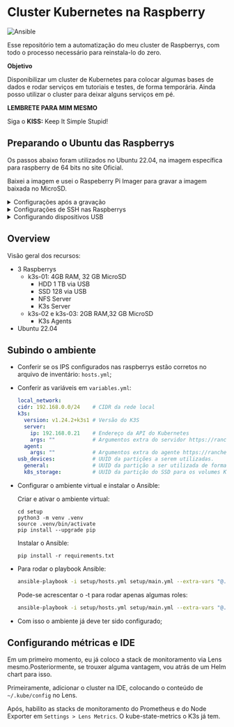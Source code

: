 # Cluster Kubernetes na Raspberry

![Ansible](https://img.shields.io/badge/Ansible-%3E%3D6.1.0-red?logo=ansible&logoColor=white)

Esse repositório tem a automatização do meu cluster de Raspberrys, com todo o processo necessário para reinstala-lo do zero.

**Objetivo**

Disponibilizar um cluster de Kubernetes para colocar algumas bases de dados e rodar serviços em tutoriais e testes, de forma temporária.
Ainda posso utilizar o cluster para deixar alguns serviços em pé.

**LEMBRETE PARA MIM MESMO**

Siga o **KISS:** Keep It Simple Stupid!

## Preparando o Ubuntu das Raspberrys

Os passos abaixo foram utilizados no Ubuntu 22.04, na imagem específica para raspberry de 64 bits no site Oficial. 

Baixei a imagem e usei o Raspeberry Pi Imager para gravar a imagem baixada no MicroSD. 

<details>
<summary>Configurações após a gravação</summary>

Como a imagem vem com o Cloud-init, deixei o IP configurado, de modo a facilitar o acesso, editando o arquivo `network-config`. 
Coloquei o seguinte conteúdo: 

```yaml
version: 2
ethernets:
  eth0:
    dhcp4: false
    addresses:
      - 192.168.0.21/24
    gateway4: 192.168.0.1
    nameservers:
      search: [home.tchecode.com]
      addresses: [192.168.0.1]
```

</details>

<details>
<summary>Configurações de SSH nas Raspberrys</summary>

### Configurações de SSH nas Raspberrys

Ao criar um par de chaves SSH e registrar a pública nos servidores, podemos conectar a partir da nossa máquina (ou de onde for necessário) sem solicitar senhas.

Os passos para configurá-la estão abaixo:

**Criando as chaves**

Para gerar um novo par de chaves:

```shell
ssh-keygen -C "raspberrys" -f ~/.ssh/raspberrys -t rsa -b 4096 -q -N ""
```

A seguir, vamos configurar para que o ssh encontre estas identidades facilmente, editando o arquivo ~/.ssh/config: 

```
IdentityFile ~/.ssh/id_rsa
IdentityFile ~/.ssh/raspberrys
```

Acessar a Raspberry para trocar a senha do usuário padrão `ubuntu`.

```shell
ssh ubuntu@192.168.0.21
```

```shell
ssh-copy-id -i ~/.ssh/raspberrys.pub ubuntu@192.168.0.21
```

</details>

<details>
<summary>Configurando dispositivos USB</summary>

### Configurando dispositivos USB

São dois SSDs de 128 GB. Rodei os comandos abaixo para prepará-los, limpando as partições e criando uma nova. 

Para isso, usei o fdisk mesmo:
```shell
fdisk /dev/sda
```

Guia rápido:
`p` Mostra a tabela de partições atual;
`d` Para deletar a partição 
`g` Modifica a tabela de partições para GPT
`n` Para criar nova partição
`w` Para gravar as alterações

Alterei o formato da tabela de partições para GPT.
Criei as duas partições como `ext4`. 
```shell
sudo mkfs -t ext4 /dev/{{dev}}
```

Após as partições disponíveis, conectei ambos à raspberry de 4GB.
Foram criadas as seguintes pastas de montagem:
- /mnt/ssd1
- /mnt/ssd2

Montei as mesmas pelo UUID. Para descobrir o valor, usei o comando abaixo:

```shell
ls -l /dev/disk/by-uuid/*
```

Além destes pontos de montagem, montei binds para o NFS em `/srv/nfs4/k8s_ssd` por exemplo, em todas as raspberrys.

</details>

## Overview

Visão geral dos recursos: 

- 3 Raspberrys
  - k3s-01: 4GB RAM, 32 GB MicroSD
    - HDD 1 TB via USB
    - SSD 128 via USB
    - NFS Server
    - K3s Server
  - k3s-02 e k3s-03: 2GB RAM,32 GB MicroSD
    - K3s Agents
- Ubuntu 22.04

## Subindo o ambiente

- Conferir se os IPS configurados nas raspberrys estão corretos no arquivo de inventário: `hosts.yml`;
- Conferir as variáveis em `variables.yml`:

  ```yaml
  local_network:
  cidr: 192.168.0.0/24    # CIDR da rede local
  k3s:
    version: v1.24.2+k3s1 # Versão do K3S
    server: 
      ip: 192.168.0.21    # Endereço da API do Kubernetes
      args: ""            # Argumentos extra do servidor https://rancher.com/docs/k3s/latest/en/installation/install-options/server-config/      
    agent:
      args: ""            # Argumentos extra do agente https://rancher.com/docs/k3s/latest/en/installation/install-options/agent-config/  
  usb_devices:            # UUID da partições a serem utilizadas. 
    general:              # UUID da partição a ser utilizada de forma genérica    
    k8s_storage:          # UUID da partição do SSD para os volumes Kubernetes
  ```
- Configurar o ambiente virtual e instalar o Ansible:  
  
  Criar e ativar o ambiente virtual:
  ```shell
  cd setup
  python3 -m venv .venv
  source .venv/bin/activate
  pip install --upgrade pip
  ```

  Instalar o Ansible:
  ```shell
  pip install -r requirements.txt
  ```    

- Para rodar o playbook Ansible:

  ```bash
  ansible-playbook -i setup/hosts.yml setup/main.yml --extra-vars "@./setup/variables.yml"
  ```

  Pode-se acrescentar o -t para rodar apenas algumas roles: 
  ```bash
  ansible-playbook -i setup/hosts.yml setup/main.yml --extra-vars "@./setup/variables.yml" -t k3s
  ```

- Com isso o ambiente já deve ter sido configurado;

## Configurando métricas e IDE

Em um primeiro momento, eu já coloco a stack de monitoramento via Lens mesmo.Posteriormente, se trouxer alguma vantagem, vou atrás de um Helm chart para isso.

Primeiramente, adicionar o cluster na IDE, colocando o conteúdo de `~/.kube/config` no Lens. 

Após, habilito as stacks de monitoramento do Prometheus e do Node Exporter em `Settings > Lens Metrics`. O kube-state-metrics o K3s já tem.